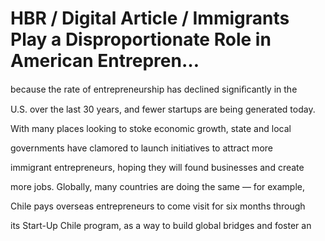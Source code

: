# HBR / Digital Article / Immigrants Play a Disproportionate Role in American Entrepren…

because the rate of entrepreneurship has declined signiﬁcantly in the

U.S. over the last 30 years, and fewer startups are being generated today.

With many places looking to stoke economic growth, state and local

governments have clamored to launch initiatives to attract more

immigrant entrepreneurs, hoping they will found businesses and create

more jobs. Globally, many countries are doing the same — for example,

Chile pays overseas entrepreneurs to come visit for six months through

its Start-Up Chile program, as a way to build global bridges and foster an